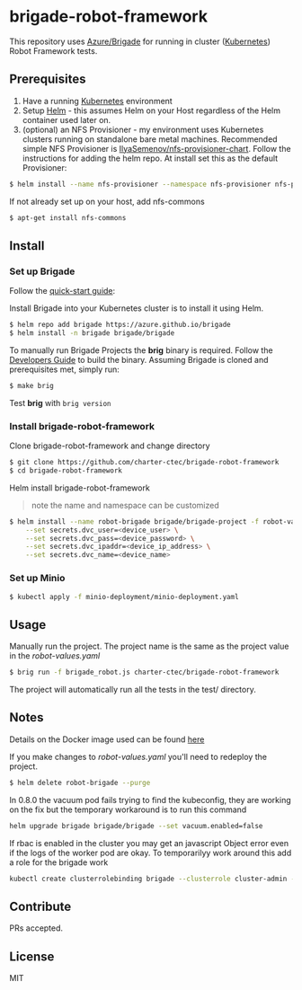 # brigade-robot-framework

This repository uses [Azure/Brigade](https://github.com/Azure/brigade) for running in cluster ([Kubernetes](https://kubernetes.io/)) Robot Framework tests.

## Prerequisites

1. Have a running [Kubernetes](https://kubernetes.io/docs/setup/) environment
2. Setup [Helm](https://github.com/kubernetes/helm) - this assumes Helm on your Host regardless of the Helm container used later on.
3. (optional) an NFS Provisioner - my environment uses Kubernetes clusters running on standalone bare metal machines. 
    Recommended simple NFS Provisioner is [IlyaSemenov/nfs-provisioner-chart](https://github.com/IlyaSemenov/nfs-provisioner-chart).
    Follow the instructions for adding the helm repo. At install set this as the default Provisioner:
```bash
$ helm install --name nfs-provisioner --namespace nfs-provisioner nfs-provisioner/nfs-provisioner --set defaultClass=true
```
If  not already set up on your host, add nfs-commons
```bash
$ apt-get install nfs-commons
```

## Install

### Set up Brigade

Follow the [quick-start guide](https://github.com/Azure/brigade#quickstart):

Install Brigade into your Kubernetes cluster is to install it using Helm.

```bash
$ helm repo add brigade https://azure.github.io/brigade
$ helm install -n brigade brigade/brigade
```

To manually run Brigade Projects the **brig** binary is required. Follow the
[Developers Guide](https://github.com/Azure/brigade/blob/master/docs/topics/developers.md)
to build the binary. Assuming Brigade is cloned and prerequisites met, simply run:
```bash
$ make brig
```
Test **brig** with `brig version`

### Install brigade-robot-framework

Clone brigade-robot-framework  and change directory
```bash
$ git clone https://github.com/charter-ctec/brigade-robot-framework
$ cd brigade-robot-framework
```
Helm install brigade-robot-framework
> note the name and namespace can be customized
```bash
$ helm install --name robot-brigade brigade/brigade-project -f robot-values.yaml \
    --set secrets.dvc_user=<device_user> \
    --set secrets.dvc_pass=<device_password> \
    --set secrets.dvc_ipaddr=<device_ip_address> \
    --set secrets.dvc_name=<device_name>
```

### Set up Minio

```bash
$ kubectl apply -f minio-deployment/minio-deployment.yaml
```

## Usage

Manually run the project. The project name is the same as the project value in
the *robot-values.yaml*
```bash
$ brig run -f brigade_robot.js charter-ctec/brigade-robot-framework
```
The project will automatically run all the tests in the test/ directory.

## Notes

Details on the Docker image used can be found [here](https://github.com/charter-ctec/dockerfiles)

If you make changes to *robot-values.yaml* you'll need to redeploy the project.
```bash
$ helm delete robot-brigade --purge
```

In 0.8.0 the vacuum pod fails trying to find the kubeconfig, they are working on the fix but the temporary workaround is to run this command

```bash
helm upgrade brigade brigade/brigade --set vacuum.enabled=false
```

If rbac is enabled in the cluster you may get an javascript Object error even if the logs of the worker pod are okay. To temporarilyy work around this add a role for the brigade work

```bash
kubectl create clusterrolebinding brigade --clusterrole cluster-admin --serviceaccount="default:brigade-worker"
```

## Contribute

PRs accepted.

## License

MIT
